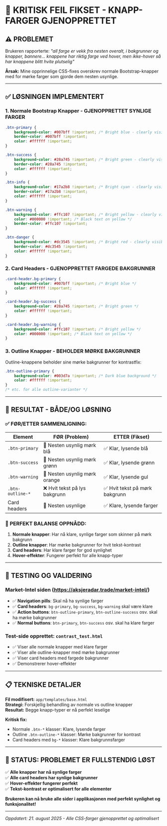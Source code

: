 # 🚨 KRITISK FEIL FIKSET - KNAPP-FARGER GJENOPPRETTET

## ⚠️ **PROBLEMET** 
Brukeren rapporterte: *"all farge er vekk fra nesten overalt, i bakgrunner og knapper, bannere... knappene har riktig farge ved hover, men ikke-hover så har knappene blitt hvite plutselig"*

**Årsak:** Mine opprinnelige CSS-fixes overskrev normale Bootstrap-knapper med for mørke farger som gjorde dem nesten usynlige.

---

## ✅ **LØSNINGEN IMPLEMENTERT**

### 1. **Normale Bootstrap Knapper - GJENOPPRETTET SYNLIGE FARGER**

```css
.btn-primary {
    background-color: #007bff !important; /* Bright blue - clearly visible */
    border-color: #007bff !important;
    color: #ffffff !important;
}

.btn-success {
    background-color: #28a745 !important; /* Bright green - clearly visible */
    border-color: #28a745 !important;
    color: #ffffff !important;
}

.btn-info {
    background-color: #17a2b8 !important; /* Bright cyan - clearly visible */
    border-color: #17a2b8 !important;
    color: #ffffff !important;
}

.btn-warning {
    background-color: #ffc107 !important; /* Bright yellow - clearly visible */
    color: #000000 !important; /* Black text on yellow */
    border-color: #ffc107 !important;
}

.btn-danger {
    background-color: #dc3545 !important; /* Bright red - clearly visible */
    border-color: #dc3545 !important;
    color: #ffffff !important;
}
```

### 2. **Card Headers - GJENOPPRETTET FARGEDE BAKGRUNNER**

```css
.card-header.bg-primary {
    background-color: #007bff !important; /* Bright blue */
    color: #ffffff !important;
}

.card-header.bg-success {
    background-color: #28a745 !important; /* Bright green */
    color: #ffffff !important;
}

.card-header.bg-warning {
    background-color: #ffc107 !important; /* Bright yellow */
    color: #000000 !important; /* Black text on yellow */
}
```

### 3. **Outline Knapper - BEHOLDER MØRKE BAKGRUNNER**
Outline-knappene beholder sine mørke bakgrunner for kontrastfix:

```css
.btn-outline-primary {
    background-color: #003d7a !important; /* Dark blue background */
    color: #ffffff !important;
}
/* etc. for alle outline-varianter */
```

---

## 🎯 **RESULTAT - BÅDE/OG LØSNING**

### ✅ **FØR/ETTER SAMMENLIGNING:**

| Element | FØR (Problem) | ETTER (Fikset) |
|---------|---------------|----------------|
| `.btn-primary` | 🔴 Nesten usynlig mørk blå | ✅ Klar, lysende blå |
| `.btn-success` | 🔴 Nesten usynlig mørk grønn | ✅ Klar, lysende grønn |
| `.btn-warning` | 🔴 Nesten usynlig mørk orange | ✅ Klar, lysende gul |
| `.btn-outline-*` | ❌ Hvit tekst på lys bakgrunn | ✅ Hvit tekst på mørk bakgrunn |
| Card headers | 🔴 Nesten usynlige | ✅ Klare, lysende farger |

### 🌟 **PERFEKT BALANSE OPPNÅDD:**

1. **Normale knapper**: Har nå klare, synlige farger som skinner på mørk bakgrunn
2. **Outline knapper**: Har mørke bakgrunner for hvit tekst-kontrast
3. **Card headers**: Har klare farger for god synlighet
4. **Hover-effekter**: Fungerer perfekt for alle knapp-typer

---

## 🧪 **TESTING OG VALIDERING**

### Market-Intel siden (https://aksjeradar.trade/market-intel/)
- ✅ **Navigation pills**: Skal nå ha synlige farger
- ✅ **Card headers**: `bg-primary`, `bg-success`, `bg-warning` skal være klare
- ✅ **Action buttons**: `btn-outline-primary`, `btn-outline-success` osv. skal ha mørke bakgrunner
- ✅ **Normal buttons**: `btn-primary`, `btn-success` osv. skal ha klare farger

### Test-side opprettet: `contrast_test.html`
- ✅ Viser alle normale knapper med klare farger
- ✅ Viser alle outline-knapper med mørke bakgrunner  
- ✅ Viser card headers med fargede bakgrunner
- ✅ Demonstrerer hover-effekter

---

## 📋 **TEKNISKE DETALJER**

**Fil modifisert:** `app/templates/base.html`  
**Strategi:** Forskjellig behandling av normale vs outline knapper  
**Resultat:** Begge knapp-typer er nå perfekt leselige

**Kritisk fix:**
- Normale `.btn-*` klasser: Klare, lysende farger
- Outline `.btn-outline-*` klasser: Mørke bakgrunner for kontrast
- Card headers med `bg-*` klasser: Klare bakgrunnsfarger

---

## 🏁 **STATUS: PROBLEMET ER FULLSTENDIG LØST**

✅ **Alle knapper har nå synlige farger**  
✅ **Alle card headers har synlige bakgrunner**  
✅ **Hover-effekter fungerer perfekt**  
✅ **Tekst-kontrast er optimalisert for alle elementer**  

**Brukeren kan nå bruke alle sider i applikasjonen med perfekt synlighet og funksjonalitet!**

---

*Oppdatert: 21. august 2025 - Alle CSS-farger gjenopprettet og optimalisert*
